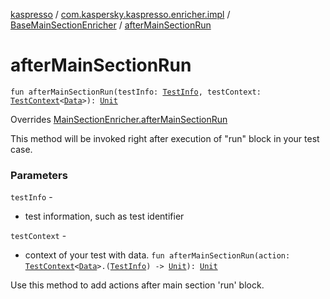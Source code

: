 [kaspresso](../../index.md) / [com.kaspersky.kaspresso.enricher.impl](../index.md) / [BaseMainSectionEnricher](index.md) / [afterMainSectionRun](./after-main-section-run.md)

# afterMainSectionRun

`fun afterMainSectionRun(testInfo: `[`TestInfo`](../../com.kaspersky.kaspresso.testcases.models.info/-test-info/index.md)`, testContext: `[`TestContext`](../../com.kaspersky.kaspresso.testcases.core.testcontext/-test-context/index.md)`<`[`Data`](index.md#Data)`>): `[`Unit`](https://kotlinlang.org/api/latest/jvm/stdlib/kotlin/-unit/index.html)

Overrides [MainSectionEnricher.afterMainSectionRun](../../com.kaspersky.kaspresso.enricher/-main-section-enricher/after-main-section-run.md)

This method will be invoked right after execution of "run" block in your test case.

### Parameters

`testInfo` -
* test information, such as test identifier

`testContext` -
* context of your test with data.
`fun afterMainSectionRun(action: `[`TestContext`](../../com.kaspersky.kaspresso.testcases.core.testcontext/-test-context/index.md)`<`[`Data`](index.md#Data)`>.(`[`TestInfo`](../../com.kaspersky.kaspresso.testcases.models.info/-test-info/index.md)`) -> `[`Unit`](https://kotlinlang.org/api/latest/jvm/stdlib/kotlin/-unit/index.html)`): `[`Unit`](https://kotlinlang.org/api/latest/jvm/stdlib/kotlin/-unit/index.html)

Use this method to add actions after main section 'run' block.

